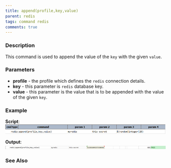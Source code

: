 ```yaml
---
title: append(profile,key,value)
parent: redis
tags: command redis
comments: true
---
```


### Description
This command is used to append the value of the `key` with the given `value`. 


### Parameters
-  **profile** - the profile which defines the `redis` connection details.
-  **key** - this parameter is `redis` database key.
-  **value** - this parameter is the value that is to be appended with the value of the given `key`.


### Example
**Script**:<br/>
![](image/append_01.png)

**Output**:<br/>
![](image/append_02.png)


### See Also
